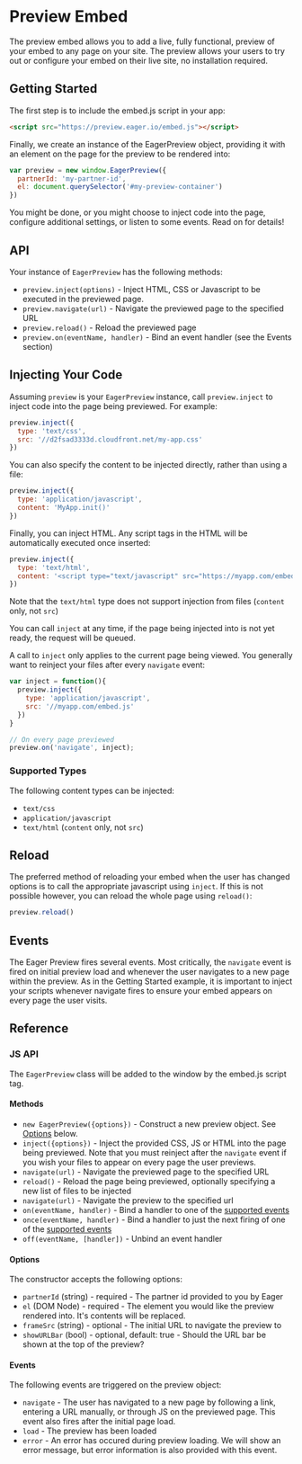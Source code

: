 # Preview Embed

The preview embed allows you to add a live, fully functional, preview of your
embed to any page on your site.  The preview allows your users to try out or
configure your embed on their live site, no installation required.

## Getting Started

The first step is to include the embed.js script in your app:

```html
<script src="https://preview.eager.io/embed.js"></script>
```

Finally, we create an instance of the EagerPreview object, providing it with
an element on the page for the preview to be rendered into:

```javascript
var preview = new window.EagerPreview({
  partnerId: 'my-partner-id',
  el: document.querySelector('#my-preview-container')
})
```

You might be done, or you might choose to inject code into the page, configure additional
settings, or listen to some events.  Read on for details!

## API

Your instance of `EagerPreview` has the following methods:

- `preview.inject(options)` - Inject HTML, CSS or Javascript to be executed in the
  previewed page.
- `preview.navigate(url)` - Navigate the previewed page to the specified URL
- `preview.reload()` - Reload the previewed page
- `preview.on(eventName, handler)` - Bind an event handler (see the Events section)

## Injecting Your Code

Assuming `preview` is your `EagerPreview` instance, call `preview.inject` to inject
code into the page being previewed.  For example:

```javascript
preview.inject({
  type: 'text/css',
  src: '//d2fsad3333d.cloudfront.net/my-app.css'
})
```

You can also specify the content to be injected directly, rather than using a file:


```javascript
preview.inject({
  type: 'application/javascript',
  content: 'MyApp.init()'
})
```

Finally, you can inject HTML.  Any script tags in the HTML will be automatically executed
once inserted:

```javascript
preview.inject({
  type: 'text/html',
  content: '<script type="text/javascript" src="https://myapp.com/embed.js" onload="MyApp.init()" data-user-id="5"></'+'script>'
})
```

Note that the `text/html` type does not support injection from files (`content` only, not `src`)

You can call `inject` at any time, if the page being injected into is not yet ready, the
request will be queued.

A call to `inject` only applies to the current page being viewed.  You generally want to
reinject your files after every `navigate` event:

```javascript
var inject = function(){
  preview.inject({
    type: 'application/javascript',
    src: '//myapp.com/embed.js'
  })
}

// On every page previewed
preview.on('navigate', inject);
```

### Supported Types

The following content types can be injected:

- `text/css`
- `application/javascript`
- `text/html` (`content` only, not `src`)

## Reload

The preferred method of reloading your embed when the user has changed options is to call
the appropriate javascript using `inject`.  If this is not possible however, you can reload
the whole page using `reload()`:

```javascript
preview.reload()
```

## Events

The Eager Preview fires several events. Most critically, the `navigate` event is fired on
initial preview load and whenever the user navigates to a new page within the preview.  As
in the Getting Started example, it is important to inject your scripts whenever navigate fires
to ensure your embed appears on every page the user visits.

## Reference

### JS API

The `EagerPreview` class will be added to the window by the embed.js
script tag.

#### Methods

- `new EagerPreview({options})` - Construct a new preview object.  See [Options](#Options) below.
- `inject({options})` - Inject the provided CSS, JS or HTML into the page being previewed.  Note that you
must reinject after the `navigate` event if you wish your files to appear on every page the user previews.
- `navigate(url)` - Navigate the previewed page to the specified URL
- `reload()` - Reload the page being previewed, optionally specifying a new list of files to be injected
- `navigate(url)` - Navigate the preview to the specified url
- `on(eventName, handler)` - Bind a handler to one of the [supported events](#events)
- `once(eventName, handler)` - Bind a handler to just the next firing of one of the [supported events](#events)
- `off(eventName, [handler])` - Unbind an event handler

#### Options

The constructor accepts the following options:

- `partnerId` (string) - required - The partner id provided to you by Eager
- `el` (DOM Node) - required - The element you would like the preview rendered into.  It's contents will be replaced.
- `frameSrc` (string) - optional - The initial URL to navigate the preview to
- `showURLBar` (bool) - optional, default: true - Should the URL bar be shown at the top of the preview?

#### Events

The following events are triggered on the preview object:

- `navigate` - The user has navigated to a new page by following a link, entering a URL manually,
  or through JS on the previewed page.  This event also fires after the initial page load.
- `load` - The preview has been loaded
- `error` - An error has occured during preview loading.  We will show an error message, but error information
is also provided with this event.
